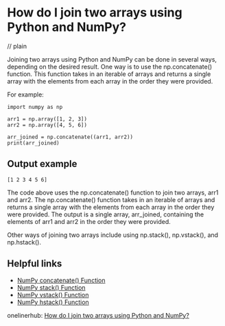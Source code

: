 # How do I join two arrays using Python and NumPy?
// plain

Joining two arrays using Python and NumPy can be done in several ways, depending on the desired result. One way is to use the np.concatenate() function. This function takes in an iterable of arrays and returns a single array with the elements from each array in the order they were provided.

For example:
```
import numpy as np

arr1 = np.array([1, 2, 3])
arr2 = np.array([4, 5, 6])

arr_joined = np.concatenate((arr1, arr2))
print(arr_joined)
```

## Output example

```
[1 2 3 4 5 6]
```

The code above uses the np.concatenate() function to join two arrays, arr1 and arr2. The np.concatenate() function takes in an iterable of arrays and returns a single array with the elements from each array in the order they were provided. The output is a single array, arr_joined, containing the elements of arr1 and arr2 in the order they were provided.

Other ways of joining two arrays include using np.stack(), np.vstack(), and np.hstack().

## Helpful links
- [NumPy concatenate() Function](https://numpy.org/doc/stable/reference/generated/numpy.concatenate.html)
- [NumPy stack() Function](https://numpy.org/doc/stable/reference/generated/numpy.stack.html)
- [NumPy vstack() Function](https://numpy.org/doc/stable/reference/generated/numpy.vstack.html)
- [NumPy hstack() Function](https://numpy.org/doc/stable/reference/generated/numpy.hstack.html)

onelinerhub: [How do I join two arrays using Python and NumPy?](https://onelinerhub.com/python-scipy/how-do-i-join-two-arrays-using-python-and-numpy-1687063035)